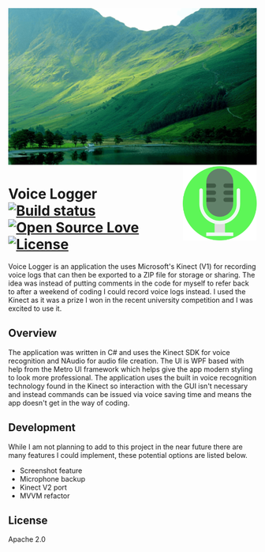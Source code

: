 
<img src='icons/preview.gif' />

<img src='icons/icon.png' width='150' height='150' align='right' />

# Voice Logger &nbsp; &nbsp; &nbsp; &nbsp; [![Build status](https://ci.appveyor.com/api/projects/status/9y0w7cl80g4874ia?svg=true)](https://ci.appveyor.com/project/william-taylor/voice-logger) [![Open Source Love](https://badges.frapsoft.com/os/v1/open-source.svg?v=102)](https://github.com/ellerbrock/open-source-badge/)  [![License](https://img.shields.io/badge/License-Apache%202.0-blue.svg)](https://opensource.org/licenses/Apache-2.0)

Voice Logger is an application the uses Microsoft's Kinect (V1) for recording voice logs that can then be exported to a ZIP file for storage or sharing. The idea was instead of putting comments in the code for myself to refer back to after a weekend of coding I could record voice logs instead. I used the Kinect as it was a prize I won in the recent university competition and I was excited to use it.

## Overview

The application was written in C# and uses the Kinect SDK for voice recognition and NAudio for audio file creation. The UI is WPF based with help from the Metro UI framework which helps give the app modern styling to look more professional. The application uses the built in voice recognition technology found in the Kinect so interaction with the GUI isn't necessary and instead commands can be issued via voice saving time and means the app doesn't get in the way of coding. 
 
## Development

While I am not planning to add to this project in the near future there are many features I could implement, these potential options are listed below.

* Screenshot feature
* Microphone backup
* Kinect V2 port
* MVVM refactor

## License

Apache 2.0
